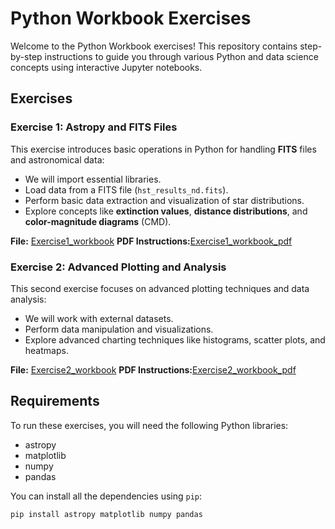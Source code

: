 # Python Workbook Exercises

Welcome to the Python Workbook exercises! This repository contains step-by-step instructions to guide you through various Python and data science concepts using interactive Jupyter notebooks.

## Exercises

### Exercise 1: Astropy and FITS Files

This exercise introduces basic operations in Python for handling **FITS** files and astronomical data:
- We will import essential libraries.
- Load data from a FITS file (`hst_results_nd.fits`).
- Perform basic data extraction and visualization of star distributions.
- Explore concepts like **extinction values**, **distance distributions**, and **color-magnitude diagrams** (CMD).

**File:** [Exercise1_workbook](ex1.ipynb)
**PDF Instructions:**[Exercise1_workbook_pdf](astrocourse/pdf_files_md/Exercise1.pdf)

### Exercise 2: Advanced Plotting and Analysis

This second exercise focuses on advanced plotting techniques and data analysis:
- We will work with external datasets.
- Perform data manipulation and visualizations.
- Explore advanced charting techniques like histograms, scatter plots, and heatmaps.

**File:** [Exercise2_workbook](ex2.ipynb)
**PDF Instructions:**[Exercise2_workbook_pdf](astrocourse/pdf_files_md/Exercise2.pdf)



## Requirements

To run these exercises, you will need the following Python libraries:
- astropy
- matplotlib
- numpy
- pandas

You can install all the dependencies using `pip`:

```bash
pip install astropy matplotlib numpy pandas
